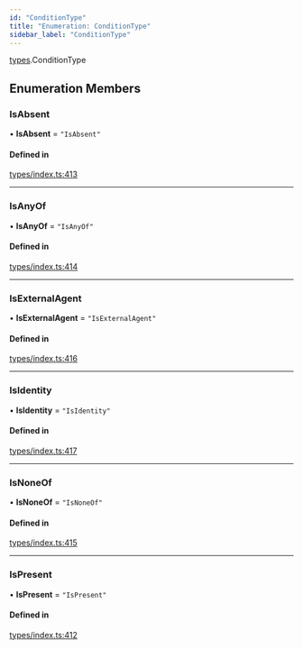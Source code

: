 ```yaml
---
id: "ConditionType"
title: "Enumeration: ConditionType"
sidebar_label: "ConditionType"
---
```


[types](../../../modules/Types/Types.md).ConditionType

## Enumeration Members

### IsAbsent

• **IsAbsent** = ``"IsAbsent"``

#### Defined in

[types/index.ts:413](https://github.com/PolymeshAssociation/polymesh-sdk/blob/372a67e5d/src/types/index.ts#L413)

___

### IsAnyOf

• **IsAnyOf** = ``"IsAnyOf"``

#### Defined in

[types/index.ts:414](https://github.com/PolymeshAssociation/polymesh-sdk/blob/372a67e5d/src/types/index.ts#L414)

___

### IsExternalAgent

• **IsExternalAgent** = ``"IsExternalAgent"``

#### Defined in

[types/index.ts:416](https://github.com/PolymeshAssociation/polymesh-sdk/blob/372a67e5d/src/types/index.ts#L416)

___

### IsIdentity

• **IsIdentity** = ``"IsIdentity"``

#### Defined in

[types/index.ts:417](https://github.com/PolymeshAssociation/polymesh-sdk/blob/372a67e5d/src/types/index.ts#L417)

___

### IsNoneOf

• **IsNoneOf** = ``"IsNoneOf"``

#### Defined in

[types/index.ts:415](https://github.com/PolymeshAssociation/polymesh-sdk/blob/372a67e5d/src/types/index.ts#L415)

___

### IsPresent

• **IsPresent** = ``"IsPresent"``

#### Defined in

[types/index.ts:412](https://github.com/PolymeshAssociation/polymesh-sdk/blob/372a67e5d/src/types/index.ts#L412)
